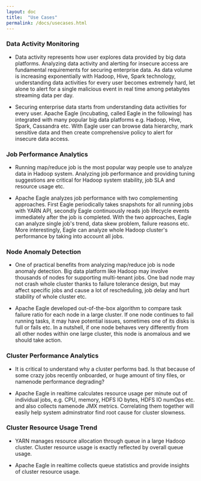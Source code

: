 ```yaml
---
layout: doc
title:  "Use Cases"
permalink: /docs/usecases.html
---
```


### Data Activity Monitoring

* Data activity represents how user explores data provided by big data platforms. Analyzing data activity and alerting for insecure access are fundamental requirements for securing enterprise data. As data volume is increasing exponentially with Hadoop, Hive, Spark technology, understanding data activities for every user becomes extremely hard,  let alone to alert for a single malicious event in real time among petabytes streaming data per day.

* Securing enterprise data starts from understanding data activities for every user. Apache Eagle (incubating, called Eagle in the following) has integrated with many popular big data platforms e.g. Hadoop, Hive, Spark, Cassandra etc. With Eagle user can browse data hierarchy, mark sensitive data and then create comprehensive policy to alert for insecure data access.

### Job Performance Analytics

* Running map/reduce job is the most popular way people use to analyze data in Hadoop system. Analyzing job performance and providing tuning suggestions are critical for Hadoop system stability, job SLA and resource usage etc. 

* Apache Eagle analyzes job performance with two complementing approaches. First Eagle periodically takes snapshots for all running jobs with YARN API, secondly Eagle continuously reads job lifecycle events immediately after the job is completed. With the two approaches, Eagle can analyze single job's trend, data skew problem, failure reasons etc. More interestingly, Eagle can analyze whole Hadoop cluster's performance by taking into account all jobs.

### Node Anomaly Detection

* One of practical benefits from analyzing map/reduce job is node anomaly detection. Big data platform like Hadoop may involve thousands of nodes for supporting multi-tenant jobs. One bad node may not crash whole cluster thanks to failure tolerance design, but may affect specific jobs and cause a lot of rescheduling, job delay and hurt stability of whole cluster etc.

* Apache Eagle developed out-of-the-box algorithm to compare task failure ratio for each node in a large cluster. If one node continues to fail running tasks, it may have potential issues, sometimes one of its disks is full or fails etc. In a nutshell, if one node behaves very differently from all other nodes within one large cluster, this node is anomalous and we should take action.

### Cluster Performance Analytics

* It is critical to understand why a cluster performs bad. Is that because of some crazy jobs recently onboarded, or huge amount of tiny files, or namenode performance degrading?

* Apache Eagle in realtime calculates resource usage per minute out of individual jobs, e.g. CPU, memory, HDFS IO bytes, HDFS IO numOps etc. and also collects namenode JMX metrics. Correlating them together will easily help system adminstrator find root cause for cluster slowness.

### Cluster Resource Usage Trend

* YARN manages resource allocation through queue in a large Hadoop cluster. Cluster resource usage is exactly reflected by overall queue usage.

* Apache Eagle in realtime collects queue statistics and provide insights of cluster resource usage.

